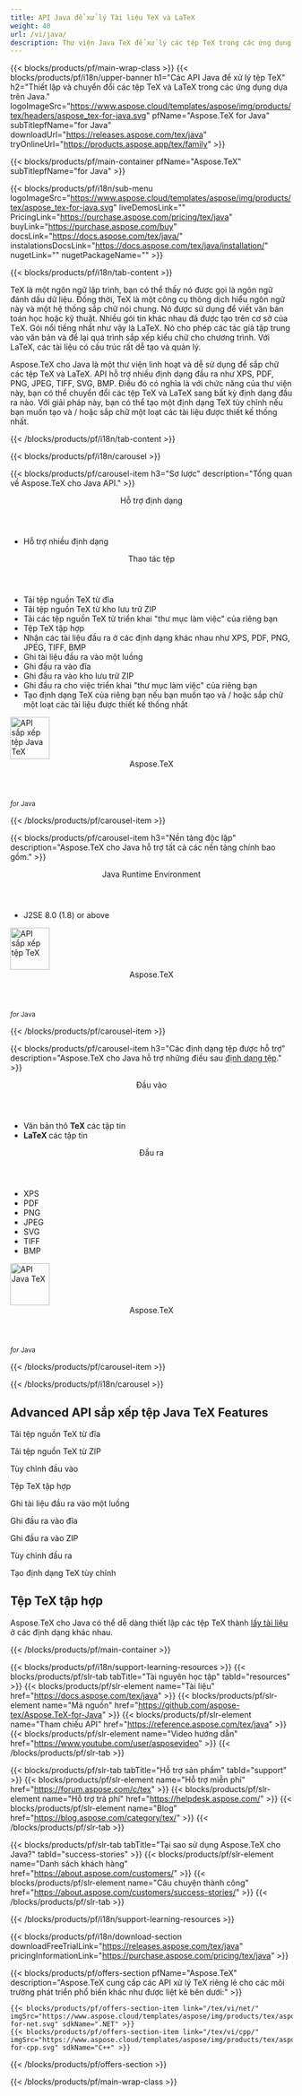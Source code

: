 ```yaml
---
title: API Java để xử lý Tài liệu TeX và LaTeX
weight: 40
url: /vi/java/ 
description: Thư viện Java TeX để xử lý các tệp TeX trong các ứng dụng Java. Nó cung cấp chức năng sắp chữ và chuyển đổi TeX sang PDf, SVG, XPS và các định dạng khác.
---
```


{{< blocks/products/pf/main-wrap-class >}}
{{< blocks/products/pf/i18n/upper-banner h1="Các API Java để xử lý tệp TeX" h2="Thiết lập và chuyển đổi các tệp TeX và LaTeX trong các ứng dụng dựa trên Java." logoImageSrc="https://www.aspose.cloud/templates/aspose/img/products/tex/headers/aspose_tex-for-java.svg" pfName="Aspose.TeX for Java" subTitlepfName="for Java" downloadUrl="https://releases.aspose.com/tex/java" tryOnlineUrl="https://products.aspose.app/tex/family" >}}

{{< blocks/products/pf/main-container pfName="Aspose.TeX" subTitlepfName="for Java" >}}

{{< blocks/products/pf/i18n/sub-menu logoImageSrc="https://www.aspose.cloud/templates/aspose/img/products/tex/aspose_tex-for-java.svg" liveDemosLink="" PricingLink="https://purchase.aspose.com/pricing/tex/java" buyLink="https://purchase.aspose.com/buy" docsLink="https://docs.aspose.com/tex/java/" instalationsDocsLink="https://docs.aspose.com/tex/java/installation/" nugetLink="" nugetPackageName="" >}}

{{< blocks/products/pf/i18n/tab-content >}}
<p>
TeX là một ngôn ngữ lập trình, bạn có thể thấy nó được gọi là ngôn ngữ đánh dấu dữ liệu. Đồng thời, TeX là một công cụ thông dịch hiểu ngôn ngữ này và một hệ thống sắp chữ nói chung.
Nó được sử dụng để viết văn bản toán học hoặc kỹ thuật. Nhiều gói tin khác nhau đã được tạo trên cơ sở của ΤeΧ. Gói nổi tiếng nhất như vậy là LaTeX. Nó cho phép các tác giả tập trung vào văn bản và để lại quá trình sắp xếp kiểu chữ cho chương trình. Với LaTeX, các tài liệu có cấu trúc rất dễ tạo và quản lý.
</p>
<p>
Aspose.TeX cho Java là một thư viện linh hoạt và dễ sử dụng để sắp chữ các tệp TeX và LaTeX. API hỗ trợ nhiều định dạng đầu ra như XPS, PDF, PNG, JPEG, TIFF, SVG, BMP. Điều đó có nghĩa là với chức năng của thư viện này, bạn có thể chuyển đổi các tệp TeX và LaTeX sang bất kỳ định dạng đầu ra nào. Với giải pháp này, bạn có thể tạo một định dạng TeX tùy chỉnh nếu bạn muốn tạo và / hoặc sắp chữ một loạt các tài liệu được thiết kế thống nhất. 
</p>

{{< /blocks/products/pf/i18n/tab-content >}}

<!--Diagrams Start-->
{{< blocks/products/pf/i18n/carousel >}}

{{< blocks/products/pf/carousel-item h3="Sơ lược" description="Tổng quan về Aspose.TeX cho Java API." >}}
<div class="diagram1 d1-java">
 <div class="d1-row">
  <div class="d1-col d1-left">
   <header>
    <i class="fa fa-bars">
    </i>
    Hỗ trợ định dạng
   </header>
   <ul>
    <li>
     Hỗ trợ nhiều định dạng
    </li>
   </ul>
  </div>
  <!--/left-->
  <div class="d1-col d1-right">
   <header>
    <i class="fa fa-cogs">
    </i>
    Thao tác tệp
   </header>
   <ul>
    <li>
     Tải tệp nguồn TeX từ đĩa
    </li>
    <li>
     Tải tệp nguồn TeX từ kho lưu trữ ZIP
    </li>
    <li>
     Tải các tệp nguồn TeX từ triển khai "thư mục làm việc" của riêng bạn
    </li>
    <li>
     Tệp TeX tập hợp
    </li>
    <li>
     Nhận các tài liệu đầu ra ở các định dạng khác nhau như XPS, PDF, PNG, JPEG, TIFF, BMP
    </li>
    <li>
     Ghi tài liệu đầu ra vào một luồng
    </li>
    <li>
     Ghi đầu ra vào đĩa
    </li>
    <li>
     Ghi đầu ra vào kho lưu trữ ZIP
    </li>
    <li>
     Ghi đầu ra cho việc triển khai "thư mục làm việc" của riêng bạn
    </li>
    <li>
     Tạo định dạng TeX của riêng bạn nếu bạn muốn tạo và / hoặc sắp chữ một loạt các tài liệu được thiết kế thống nhất
    </li>
   </ul>
  </div>
  <!--/right-->
 </div>
 <!--/row-->
 <div class="d1-logo">
  <img width="70" height="75" alt="API sắp xếp tệp Java TeX" src="https://www.aspose.cloud/templates/aspose/img/products/tex/aspose_tex-for-java.svg"/>
  <header>
   Aspose.TeX
  </header>
  <footer>
   <small>
    <em>
     for
    </em>
    Java
   </small>
  </footer>
 </div>
 <!--/logo-->
</div>

{{< /blocks/products/pf/carousel-item >}}

{{< blocks/products/pf/carousel-item h3="Nền tảng độc lập" description="Aspose.TeX cho Java hỗ trợ tất cả các nền tảng chính bao gồm." >}}
<div class="diagram1 d1-java">
 <div class="d1-row">
  <div class="d1-col d1-left">
   <!--<header><i class="fa fa-cubes"> </i>Mono</header>-->
  </div>
  <!--/left-->
  <div class="d1-col d1-right">
   <header>
    <i class="fa fa-cubes">
    </i>
    Java Runtime Environment
   </header>
   <ul>
    <li>
     J2SE 8.0 (1.8) or above
    </li>
   </ul>
  </div>
  <!--/right-->
 </div>
 <!--/row-->
 <div class="d1-logo">
  <img width="70" height="75" alt="API sắp xếp tệp TeX" src="https://www.aspose.cloud/templates/aspose/img/products/tex/aspose_tex-for-java.svg"/>
  <header>
   Aspose.TeX
  </header>
  <footer>
   <small>
    <em>
     for
    </em>
    Java
   </small>
  </footer>
 </div>
 <!--/logo-->
</div>

{{< /blocks/products/pf/carousel-item >}}

{{< blocks/products/pf/carousel-item h3="Các định dạng tệp được hỗ trợ" description="Aspose.TeX cho Java hỗ trợ những điều sau [định dạng tệp](https://docs.aspose.com/tex/java/supported-file-formats/)." >}}
<div class="diagram1 d2 d1-java">
 <div class="d1-row">
  <div class="d1-col d1-left">
   <header>
    <i class="fa fa-long-arrow-up">
    </i>
    Đầu vào
   </header>
   <ul>
    <li>
     Văn bản thô
     <strong>
      TeX
     </strong>
     các tập tin
    </li>
    <li>
     <strong>
      LaTeX
     </strong>
     các tập tin
    </li>
   </ul>
  </div>
  <!--/left-->
  <div class="d1-col d1-right">
   <header>
    <i class="fa fa-long-arrow-down">
    </i>
    Đầu ra
   </header>
   <ul>
    <li>
     XPS
    </li>
    <li>
     PDF
    </li>
    <li>
     PNG
    </li>
    <li>
     JPEG
    </li>
    <li>
     SVG
    </li>
    <li>
     TIFF
    </li>
    <li>
     BMP
    </li>
   </ul>
  </div>
  <!--/right-->
 </div>
 <!--/row-->
 <div class="d1-logo">
  <img width="70" height="75" alt="API Java TeX" src="https://www.aspose.cloud/templates/aspose/img/products/tex/aspose_tex-for-java.svg"/>
  <header>
   Aspose.TeX
  </header>
  <footer>
   <small>
    <em>
     for
    </em>
    Java
   </small>
  </footer>
 </div>
 <!--/logo-->
</div>

{{< /blocks/products/pf/carousel-item >}}

{{< /blocks/products/pf/i18n/carousel >}}
<!--Diagrams End-->

<!--Feature-section Start-->
<div class="container-fluid features-section bg-gray singleproduct">
 <a class="anchor" id="features" name="features">
 </a>
 <div class="row">
  <div class="container">
   <h2 class="h2title">
    Advanced API sắp xếp tệp Java TeX Features
   </h2>
   <p>
   </p>
   <div class="col-lg-4">
    <em class="fa fa-upload ico-blue fa-2x col-lg-2">
    </em>
    <p class="col-lg-10">
     Tải tệp nguồn TeX từ đĩa
    </p>
   </div>
   <div class="col-lg-4">
    <em class="fa fa-repeat ico-blue fa-2x col-lg-2">
    </em>
    <p class="col-lg-10">
     Tải tệp nguồn TeX từ ZIP
    </p>
   </div>
   <div class="col-lg-4">
    <em class="fa fa-cogs ico-blue fa-2x col-lg-2">
    </em>
    <p class="col-lg-10">
     Tùy chỉnh đầu vào
    </p>
   </div>
   <div class="col-lg-4">
    <em class="fa fa-pencil-square-o ico-blue fa-2x col-lg-2">
    </em>
    <p class="col-lg-10">
     Tệp TeX tập hợp
    </p>
   </div>
   <div class="col-lg-4">
    <em class="fa fa-floppy-o ico-blue fa-2x col-lg-2">
    </em>
    <p class="col-lg-10">
     Ghi tài liệu đầu ra vào một luồng
    </p>
   </div>
   <div class="col-lg-4">
    <em class="fa fa-floppy-o ico-blue fa-2x col-lg-2">
    </em>
    <p class="col-lg-10">
     Ghi đầu ra vào đĩa
    </p>
   </div>
   <div class="col-lg-4">
    <em class="fa fa-floppy-o ico-blue fa-2x col-lg-2">
    </em>
    <p class="col-lg-10">
     Ghi đầu ra vào ZIP
    </p>
   </div>
   <div class="col-lg-4">
    <em class="fa fa-cogs ico-blue fa-2x col-lg-2">
    </em>
    <p class="col-lg-10">
     Tùy chỉnh đầu ra
    </p>
   </div>
   <div class="col-lg-4">
    <em class="fa fa-cogs ico-blue fa-2x col-lg-2">
    </em>
    <p class="col-lg-10">
     Tạo định dạng TeX tùy chỉnh
    </p>
   </div>
   <div class="col-lg-12">
    <h2 class="h2title">
     Tệp TeX tập hợp
    </h2>
    <p>
     Aspose.TeX cho Java có thể dễ dàng thiết lập các tệp TeX thành <a href="/tex/java/conversion/">lấy tài liệu</a> ở các định dạng khác nhau.
    </p>
   </div>
  </div>
 </div>
</div>
<!--Feature-section End-->

{{< /blocks/products/pf/main-container >}}


{{< blocks/products/pf/i18n/support-learning-resources >}}
{{< blocks/products/pf/slr-tab tabTitle="Tài nguyên học tập" tabId="resources" >}}
{{< blocks/products/pf/slr-element name="Tài liệu" href="https://docs.aspose.com/tex/java" >}}
{{< blocks/products/pf/slr-element name="Mã nguồn" href="https://github.com/aspose-tex/Aspose.TeX-for-Java" >}}
{{< blocks/products/pf/slr-element name="Tham chiếu API" href="https://reference.aspose.com/tex/java" >}}
{{< blocks/products/pf/slr-element name="Video hướng dẫn" href="https://www.youtube.com/user/asposevideo" >}}
{{< /blocks/products/pf/slr-tab >}}

{{< blocks/products/pf/slr-tab tabTitle="Hỗ trợ sản phẩm" tabId="support" >}}
{{< blocks/products/pf/slr-element name="Hỗ trợ miễn phí" href="https://forum.aspose.com/c/tex" >}}
{{< blocks/products/pf/slr-element name="Hỗ trợ trả phí" href="https://helpdesk.aspose.com/" >}}
{{< blocks/products/pf/slr-element name="Blog" href="https://blog.aspose.com/category/tex/" >}}
{{< /blocks/products/pf/slr-tab >}}

{{< blocks/products/pf/slr-tab tabTitle="Tại sao sử dụng Aspose.TeX cho Java?" tabId="success-stories" >}}
{{< blocks/products/pf/slr-element name="Danh sách khách hàng" href="https://about.aspose.com/customers/" >}}
{{< blocks/products/pf/slr-element name="Câu chuyện thành công" href="https://about.aspose.com/customers/success-stories/" >}}
{{< /blocks/products/pf/slr-tab >}}

{{< /blocks/products/pf/i18n/support-learning-resources >}}

{{< blocks/products/pf/i18n/download-section downloadFreeTrialLink="https://releases.aspose.com/tex/java" pricingInformationLink="https://purchase.aspose.com/pricing/tex/java" >}}

{{< blocks/products/pf/offers-section pfName="Aspose.TeX" description="Aspose.TeX cung cấp các API xử lý TeX riêng lẻ cho các môi trường phát triển phổ biến khác như được liệt kê bên dưới:" >}}

    {{< blocks/products/pf/offers-section-item link="/tex/vi/net/" imgSrc="https://www.aspose.cloud/templates/aspose/img/products/tex/aspose_tex-for-net.svg" sdkName=".NET" >}}
    {{< blocks/products/pf/offers-section-item link="/tex/vi/cpp/" imgSrc="https://www.aspose.cloud/templates/aspose/img/products/tex/aspose_tex-for-cpp.svg" sdkName="C++" >}}

{{< /blocks/products/pf/offers-section >}}

{{< /blocks/products/pf/main-wrap-class >}}
